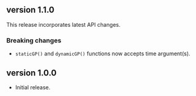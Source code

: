 ## version 1.1.0

This release incorporates latest API changes.

### Breaking changes

* `staticGP()` and `dynamicGP()` functions now accepts time argument(s).

## version 1.0.0

* Initial release.

